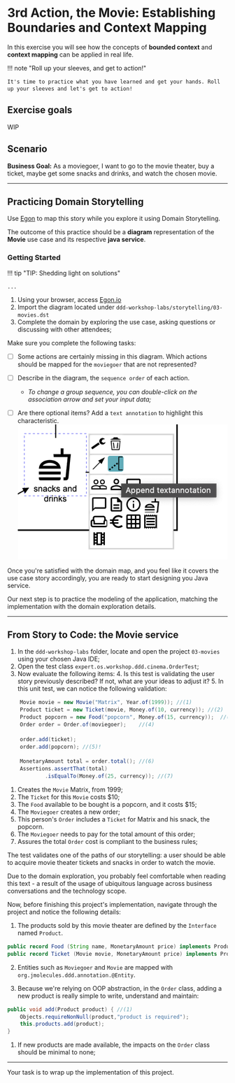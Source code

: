 # 3rd Action, the Movie: Establishing Boundaries and Context Mapping  

In this exercise you will see how the concepts of **bounded context** and **context mapping** can be applied in real life. 

!!! note "Roll up your sleeves, and get to action!"

    It's time to practice what you have learned and get your hands. Roll up your sleeves and let's get to action!

## Exercise goals

WIP

## Scenario

**Business Goal:** As a moviegoer, I want to go to the movie theater, buy a ticket, maybe get some snacks and drinks, and watch the chosen movie.

--- 
## Practicing Domain Storytelling
 
Use [Egon](https://egon.io/) to map this story while you explore it using Domain Storytelling.

The outcome of this practice should be a **diagram** representation of the **Movie** use case and its respective **java service**.

### Getting Started

!!! tip "TIP: Shedding light on solutions"

    ... 

1. Using your browser, access [Egon.io](http://egon.io)
2. Import the diagram located under `ddd-workshop-labs/storytelling/03-movies.dst`
3. Complete the domain by exploring the use case, asking questions or discussing with other attendees;

Make sure you complete the following tasks:

- [ ] Some actions are certainly missing in this diagram. Which actions should be mapped for the `moviegoer` that are not represented? 
- [ ] Describe in the diagram, the `sequence order` of each action. 
    - _To change a group sequence, you can double-click on the association arrow and set your input data;_
- [ ] Are there optional items? Add a `text annotation` to highlight this characteristic.
    ![03-text-annotation-icon.png](images/03-text-annotation-icon.png)



Once you're satisfied with the domain map, and you feel like it covers the use case story accordingly, you are ready to
start designing you Java service.
 
Our next step is to practice the modeling of the application, matching the implementation with the domain exploration details.

---

## From Story to Code: the Movie service


1. In the `ddd-workshop-labs` folder, locate and open the project `03-movies` using your chosen Java IDE;
2. Open the test class `expert.os.workshop.ddd.cinema.OrderTest`; 
3. Now evaluate the following items:
   4. Is this test is validating the user story previously described? If not, what are your ideas to adjust it?
   5. In this unit test, we can notice the following validation:
   
```java linenums="1"
    Movie movie = new Movie("Matrix", Year.of(1999)); //(1)
    Product ticket = new Ticket(movie, Money.of(10, currency)); //(2)
    Product popcorn = new Food("popcorn", Money.of(15, currency));  //(3)
    Order order = Order.of(moviegoer);    //(4)
    
    order.add(ticket); 
    order.add(popcorn); //(5)!
    
    MonetaryAmount total = order.total(); //(6)
    Assertions.assertThat(total) 
            .isEqualTo(Money.of(25, currency)); //(7)
```

1. Creates the `Movie` Matrix, from 1999;
2. The `Ticket` for this `Movie` costs $10;
3. The `Food` available to be bought is a popcorn, and it costs $15;
4. The `Moviegoer` creates a new order; 
5. This person's `Order` includes a `Ticket` for Matrix and his snack, the popcorn.
6. The `Moviegoer` needs to pay for the total amount of this order;
7. Assures the total `Order` cost is compliant to the business rules; 

The test validates one of the paths of our storytelling: a user should be able to acquire movie theater tickets
and snacks in order to watch the movie.

Due to the domain exploration, you probably feel comfortable when reading this text - a result of 
the usage of ubiquitous language across business conversations and the technology scope.

Now, before finishing this project's implementation, navigate through the project and notice the following details:

1. The products sold by this movie theater are defined by the `Interface` named `Product`. 
```java
public record Food (String name, MonetaryAmount price) implements Product {}
public record Ticket (Movie movie, MonetaryAmount price) implements Product { }
```
2. Entities such as `Moviegoer` and `Movie` are mapped with `org.jmolecules.ddd.annotation.@Entity`.   

3. Because we're relying on OOP abstraction, in the `Order` class, adding a new product is really simple to write, understand and maintain:

```java linenums="1"
public void add(Product product) { //(1)
    Objects.requireNonNull(product,"product is required");
    this.products.add(product);
}
```
    
1. If new products are made available, the impacts on the `Order` class should be minimal to none;

----
Your task is to wrap up the implementation of this project.



